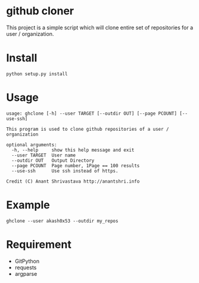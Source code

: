 github cloner
=============

This project is a simple script which will clone entire set of repositories for a user / organization.

Install
=======

`python setup.py install`

Usage
===========
```
usage: ghclone [-h] --user TARGET [--outdir OUT] [--page PCOUNT] [--use-ssh]

This program is used to clone github repositories of a user / organization

optional arguments:
  -h, --help     show this help message and exit
  --user TARGET  User name
  --outdir OUT   Output Directory
  --page PCOUNT  Page number, 1Page == 100 results
  --use-ssh      Use ssh instead of https.

Credit (C) Anant Shrivastava http://anantshri.info

```

Example
=======
`ghclone --user akash0x53 --outdir my_repos`

Requirement
===========

* GitPython
* requests
* argparse
